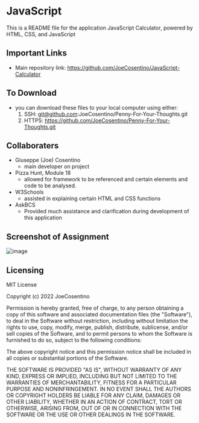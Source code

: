 # JavaScript 

This is a README file for the application JavaScript Calculator, powered by HTML, CSS, and JavaScript

## Important Links

* Main repository link: https://github.com/JoeCosentino/JavaScript-Calculator


## To Download

* you can download these files to your local computer using either:
    1. SSH: git@github.com:JoeCosentino/Penny-For-Your-Thoughts.git
    2. HTTPS: https://github.com/JoeCosentino/Penny-For-Your-Thoughts.git

## Collaboraters

* Giuseppe (Joe) Cosentino
    - main developer on project
* Pizza Hunt, Module 18
    - allowed for framework to be referenced and certain elements and code to be analysed.
* W3Schools
    - assisted in explaining certain HTML and CSS functions
* AskBCS
    - Provided much assistance and clarification during development of this application

## Screenshot of Assignment

![image](./assets/images/PFYT-SS.PNG)

## Licensing

MIT License

Copyright (c) 2022 JoeCosentino

Permission is hereby granted, free of charge, to any person obtaining a copy
of this software and associated documentation files (the "Software"), to deal
in the Software without restriction, including without limitation the rights
to use, copy, modify, merge, publish, distribute, sublicense, and/or sell
copies of the Software, and to permit persons to whom the Software is
furnished to do so, subject to the following conditions:

The above copyright notice and this permission notice shall be included in all
copies or substantial portions of the Software.

THE SOFTWARE IS PROVIDED "AS IS", WITHOUT WARRANTY OF ANY KIND, EXPRESS OR
IMPLIED, INCLUDING BUT NOT LIMITED TO THE WARRANTIES OF MERCHANTABILITY,
FITNESS FOR A PARTICULAR PURPOSE AND NONINFRINGEMENT. IN NO EVENT SHALL THE
AUTHORS OR COPYRIGHT HOLDERS BE LIABLE FOR ANY CLAIM, DAMAGES OR OTHER
LIABILITY, WHETHER IN AN ACTION OF CONTRACT, TORT OR OTHERWISE, ARISING FROM,
OUT OF OR IN CONNECTION WITH THE SOFTWARE OR THE USE OR OTHER DEALINGS IN THE
SOFTWARE.